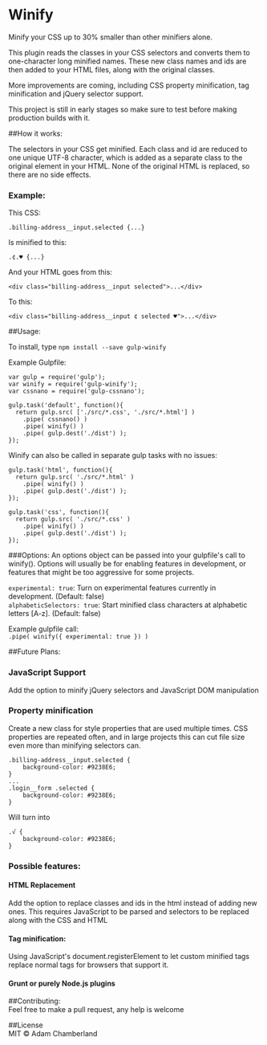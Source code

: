 Winify
===================
Minify your CSS up to 30% smaller than other minifiers alone.

This plugin reads the classes in your CSS selectors and converts them to one-character long minified names. These new class names and ids are then added to your HTML files, along with the original classes.

More improvements are coming, including CSS property minification, tag minification and jQuery selector support.

This project is still in early stages so make sure to test before making production builds with it.


##How it works:  

The selectors in your CSS get minified. Each class and id are reduced to one unique UTF-8 character, which is added as a separate class to the original element in your HTML. None of the original HTML is replaced, so there are no side effects.


### Example:
This CSS:
```
.billing-address__input.selected {...}
```
Is minified to this:
```
.¢.♥ {...}
```

And your HTML goes from this:
```
<div class="billing-address__input selected">...</div>
```
To this:
```
<div class="billing-address__input ¢ selected ♥">...</div>
```

##Usage:

To install, type `npm install --save gulp-winify`


Example Gulpfile:

```
var gulp = require('gulp');
var winify = require('gulp-winify');
var cssnano = require('gulp-cssnano');

gulp.task('default', function(){
  return gulp.src( ['./src/*.css', './src/*.html'] )
    .pipe( cssnano() )
  	.pipe( winify() )
    .pipe( gulp.dest('./dist') ); 
});
```

Winify can also be called in separate gulp tasks with no issues:
```
gulp.task('html', function(){
  return gulp.src( './src/*.html' )
  	.pipe( winify() )
    .pipe( gulp.dest('./dist') ); 
});

gulp.task('css', function(){
  return gulp.src( './src/*.css' )
  	.pipe( winify() )
    .pipe( gulp.dest('./dist') ); 
});
```

###Options:
An options object can be passed into your gulpfile's call to winify(). Options will usually be for enabling features in development, or features that might be too aggressive for some projects.

`experimental: true`: Turn on experimental features currently in development. (Default: false)  
`alphabeticSelectors: true`: Start minified class characters at alphabetic letters [A-z]. (Default: false)

Example gulpfile call:  
`.pipe( winify({ experimental: true }) )`



##Future Plans: 

### JavaScript Support
Add the option to minify jQuery selectors and JavaScript DOM manipulation

### Property minification
Create a new class for style properties that are used multiple times. CSS properties are repeated often, and in large projects this can cut file size even more than minifying selectors can.


```
.billing-address__input.selected {
	background-color: #9238E6;
}
...
.login__form .selected {
	background-color: #9238E6;
}
```
Will turn into
```
.√ {
	background-color: #9238E6;
}
```

### Possible features:

#### HTML Replacement
Add the option to replace classes and ids in the html instead of adding new ones. This requires JavaScript to be parsed and selectors to be replaced along with the CSS and HTML

#### Tag minification:
Using JavaScript's document.registerElement to let custom minified tags replace normal tags for browsers that support it.

#### Grunt or purely Node.js plugins


##Contributing:  
Feel free to make a pull request, any help is welcome
 

##License  
MIT © Adam Chamberland